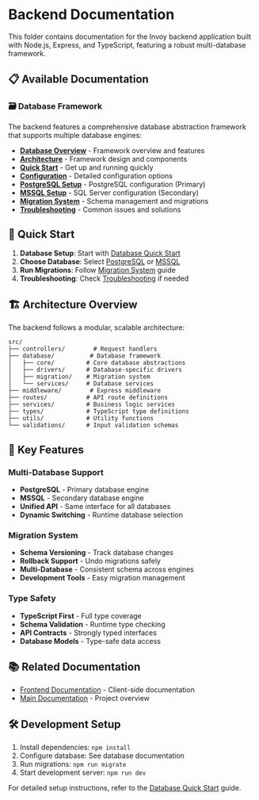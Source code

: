 # Backend Documentation

This folder contains documentation for the Invoy backend application built with Node.js, Express, and TypeScript, featuring a robust multi-database framework.

## 📋 Available Documentation

### 🗃️ Database Framework
The backend features a comprehensive database abstraction framework that supports multiple database engines:

- **[Database Overview](./database/README.md)** - Framework overview and features
- **[Architecture](./database/architecture.md)** - Framework design and components  
- **[Quick Start](./database/quick-start.md)** - Get up and running quickly
- **[Configuration](./database/configuration.md)** - Detailed configuration options
- **[PostgreSQL Setup](./database/postgresql.md)** - PostgreSQL configuration (Primary)
- **[MSSQL Setup](./database/mssql.md)** - SQL Server configuration (Secondary)
- **[Migration System](./database/migrations.md)** - Schema management and migrations
- **[Troubleshooting](./database/troubleshooting.md)** - Common issues and solutions

## 🚀 Quick Start

1. **Database Setup**: Start with [Database Quick Start](./database/quick-start.md)
2. **Choose Database**: Select [PostgreSQL](./database/postgresql.md) or [MSSQL](./database/mssql.md)
3. **Run Migrations**: Follow [Migration System](./database/migrations.md) guide
4. **Troubleshooting**: Check [Troubleshooting](./database/troubleshooting.md) if needed

## 🏗️ Architecture Overview

The backend follows a modular, scalable architecture:

```
src/
├── controllers/        # Request handlers
├── database/          # Database framework
│   ├── core/         # Core database abstractions
│   ├── drivers/      # Database-specific drivers
│   ├── migration/    # Migration system
│   └── services/     # Database services
├── middleware/        # Express middleware
├── routes/           # API route definitions
├── services/         # Business logic services
├── types/            # TypeScript type definitions
├── utils/            # Utility functions
└── validations/      # Input validation schemas
```

## 🎯 Key Features

### Multi-Database Support
- **PostgreSQL** - Primary database engine
- **MSSQL** - Secondary database engine
- **Unified API** - Same interface for all databases
- **Dynamic Switching** - Runtime database selection

### Migration System
- **Schema Versioning** - Track database changes
- **Rollback Support** - Undo migrations safely
- **Multi-Database** - Consistent schema across engines
- **Development Tools** - Easy migration management

### Type Safety
- **TypeScript First** - Full type coverage
- **Schema Validation** - Runtime type checking
- **API Contracts** - Strongly typed interfaces
- **Database Models** - Type-safe data access

## 📚 Related Documentation

- [Frontend Documentation](../frontend/) - Client-side documentation
- [Main Documentation](../README.md) - Project overview

## 🛠️ Development Setup

1. Install dependencies: `npm install`
2. Configure database: See database documentation
3. Run migrations: `npm run migrate`
4. Start development server: `npm run dev`

For detailed setup instructions, refer to the [Database Quick Start](./database/quick-start.md) guide.
